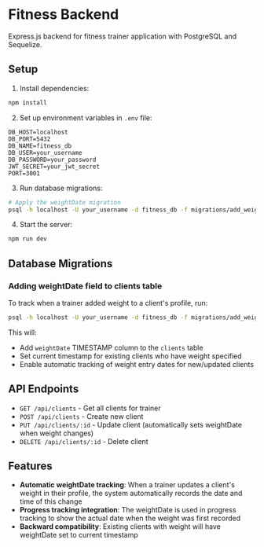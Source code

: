# Fitness Backend

Express.js backend for fitness trainer application with PostgreSQL and Sequelize.

## Setup

1. Install dependencies:
```bash
npm install
```

2. Set up environment variables in `.env` file:
```env
DB_HOST=localhost
DB_PORT=5432
DB_NAME=fitness_db
DB_USER=your_username
DB_PASSWORD=your_password
JWT_SECRET=your_jwt_secret
PORT=3001
```

3. Run database migrations:
```bash
# Apply the weightDate migration
psql -h localhost -U your_username -d fitness_db -f migrations/add_weight_date_to_clients.sql
```

4. Start the server:
```bash
npm run dev
```

## Database Migrations

### Adding weightDate field to clients table

To track when a trainer added weight to a client's profile, run:

```bash
psql -h localhost -U your_username -d fitness_db -f migrations/add_weight_date_to_clients.sql
```

This will:
- Add `weightDate` TIMESTAMP column to the `clients` table
- Set current timestamp for existing clients who have weight specified
- Enable automatic tracking of weight entry dates for new/updated clients

## API Endpoints

- `GET /api/clients` - Get all clients for trainer
- `POST /api/clients` - Create new client
- `PUT /api/clients/:id` - Update client (automatically sets weightDate when weight changes)
- `DELETE /api/clients/:id` - Delete client

## Features

- **Automatic weightDate tracking**: When a trainer updates a client's weight in their profile, the system automatically records the date and time of this change
- **Progress tracking integration**: The weightDate is used in progress tracking to show the actual date when the weight was first recorded
- **Backward compatibility**: Existing clients with weight will have weightDate set to current timestamp



